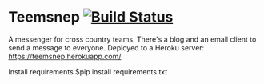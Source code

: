 # Teemsnep [![Build Status](https://travis-ci.org/Nathanllee1/teemsnep.svg?branch=master)](https://travis-ci.org/Nathanllee1/Teamclap)

A messenger for cross country teams.  There's a blog and an email client to send a message to everyone.  Deployed to a Heroku server: https://teemsnep.herokuapp.com/ 

Install requirements
$pip install requirements.txt



